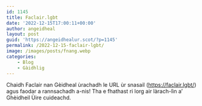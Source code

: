 ```yaml
---
id: 1145
title: Faclair.lgbt
date: '2022-12-15T17:00:11+00:00'
author: angeidheal
layout: post
guid: 'https://angeidhealur.scot/?p=1145'
permalink: /2022-12-15-faclair-lgbt/
image: /images/posts/fnang.webp
categories:
    - Blog
    - Gàidhlig
---
```


Chaidh Faclair nan Gèidheal ùrachadh le URL ùr snasail (<https://faclair.lgbt/>) agus faodar a rannsachadh a-nis! Tha e fhathast ri lorg air làrach-lìn a’ Ghèidheil Ùire cuideachd.
